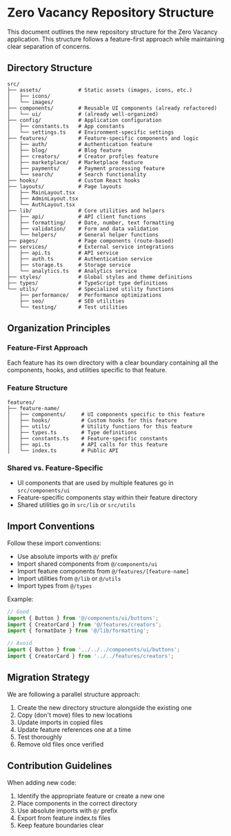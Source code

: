 # Zero Vacancy Repository Structure

This document outlines the new repository structure for the Zero Vacancy application. This structure follows a feature-first approach while maintaining clear separation of concerns.

## Directory Structure

```
src/
├── assets/            # Static assets (images, icons, etc.)
│   ├── icons/
│   └── images/
├── components/        # Reusable UI components (already refactored)
│   └── ui/            # (already well-organized)
├── config/            # Application configuration
│   ├── constants.ts   # App constants
│   └── settings.ts    # Environment-specific settings
├── features/          # Feature-specific components and logic
│   ├── auth/          # Authentication feature
│   ├── blog/          # Blog feature
│   ├── creators/      # Creator profiles feature
│   ├── marketplace/   # Marketplace feature
│   ├── payments/      # Payment processing feature
│   └── search/        # Search functionality
├── hooks/             # Custom React hooks
├── layouts/           # Page layouts
│   ├── MainLayout.tsx
│   ├── AdminLayout.tsx
│   └── AuthLayout.tsx
├── lib/               # Core utilities and helpers
│   ├── api/           # API client functions
│   ├── formatting/    # Date, number, text formatting
│   ├── validation/    # Form and data validation
│   └── helpers/       # General helper functions
├── pages/             # Page components (route-based)
├── services/          # External service integrations
│   ├── api.ts         # API service
│   ├── auth.ts        # Authentication service
│   ├── storage.ts     # Storage service
│   └── analytics.ts   # Analytics service
├── styles/            # Global styles and theme definitions
├── types/             # TypeScript type definitions
└── utils/             # Specialized utility functions
    ├── performance/   # Performance optimizations
    ├── seo/           # SEO utilities
    └── testing/       # Test utilities
```

## Organization Principles

### Feature-First Approach
Each feature has its own directory with a clear boundary containing all the components, hooks, and utilities specific to that feature.

### Feature Structure
```
features/
├── feature-name/
│   ├── components/     # UI components specific to this feature
│   ├── hooks/          # Custom hooks for this feature
│   ├── utils/          # Utility functions for this feature
│   ├── types.ts        # Type definitions
│   ├── constants.ts    # Feature-specific constants
│   ├── api.ts          # API calls for this feature
│   └── index.ts        # Public API
```

### Shared vs. Feature-Specific
- UI components that are used by multiple features go in `src/components/ui`
- Feature-specific components stay within their feature directory
- Shared utilities go in `src/lib` or `src/utils`

## Import Conventions

Follow these import conventions:
- Use absolute imports with `@/` prefix
- Import shared components from `@/components/ui`
- Import feature components from `@/features/[feature-name]`
- Import utilities from `@/lib` or `@/utils`
- Import types from `@/types`

Example:
```typescript
// Good
import { Button } from '@/components/ui/buttons';
import { CreatorCard } from '@/features/creators';
import { formatDate } from '@/lib/formatting';

// Avoid
import { Button } from '../../../components/ui/buttons';
import { CreatorCard } from '../../features/creators';
```

## Migration Strategy

We are following a parallel structure approach:
1. Create the new directory structure alongside the existing one
2. Copy (don't move) files to new locations
3. Update imports in copied files
4. Update feature references one at a time
5. Test thoroughly
6. Remove old files once verified

## Contribution Guidelines

When adding new code:
1. Identify the appropriate feature or create a new one
2. Place components in the correct directory
3. Use absolute imports with `@/` prefix
4. Export from feature index.ts files
5. Keep feature boundaries clear